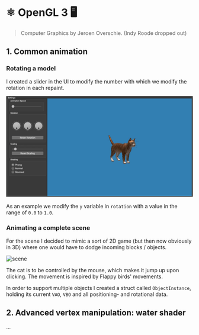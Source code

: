 # ⚛️ OpenGL 3 🖥
> Computer Graphics by Jeroen Overschie. (Indy Roode dropped out)

## 1. Common animation
### Rotating a model

I created a slider in the UI to modify the number with which we modify the rotation in each repaint.

![rotation](./Screenshots/rotation.gif)

As an example we modify the `y` variable in `rotation` with a value in the range of `0.0` to `1.0`.

### Animating a complete scene

For the scene I decided to mimic a sort of 2D game (but then now obviously in 3D) where one would have to dodge incoming blocks / objects.

![scene](./Screenshots/scene-demo.gif)

The cat is to be controlled by the mouse, which makes it jump up upon clicking. The movement is inspired by Flappy birds' movements.

In order to support multiple objects I created a struct called `ObjectInstance`, holding its current `VAO`, `VBO` and all positioning- and rotational data.

## 2. Advanced vertex manipulation: water shader

...